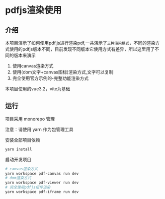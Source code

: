# pdfjs渲染使用

## 介绍

本项目演示了如何使用pdf.js进行渲染pdf,一共演示了`三种渲染模式`，不同的渲染方式使用的pdfjs版本不同，目前发现不同版本它使用方式有差异，所以这里用了不同的版本来演示

1. 使用canvas渲染方式
2. 使用(dom文字+canvas图标)渲染方式,文字可以复制
3. 完全使用官方示例的-完整功能渲染方式



本项目使用的vue3.2，vite为基础

## 运行

项目采用 monorepo 管理

注意：请使用 yarn 作为包管理工具

安装全部项目依赖
```bash
yarn install
```

启动开发项目
```bash
# canvas渲染方式
yarn workspace pdf-canvas run dev
# dom渲染方式
yarn workspace pdf-viewer run dev
# 完全使用pdfjs组件渲染
yarn workspace pdf-iframe run dev
```
